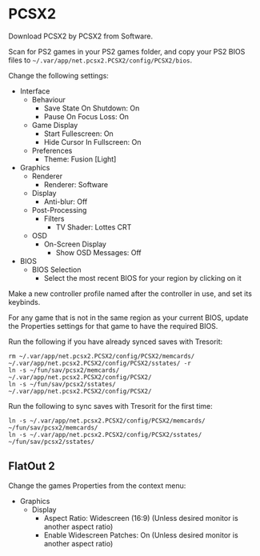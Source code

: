 # PCSX2

Download PCSX2 by PCSX2 from Software.

Scan for PS2 games in your PS2 games folder, and copy your PS2 BIOS files to `~/.var/app/net.pcsx2.PCSX2/config/PCSX2/bios`.

Change the following settings:

- Interface
  - Behaviour
    - Save State On Shutdown: On
    - Pause On Focus Loss: On
  - Game Display
    - Start Fullescreen: On
    - Hide Cursor In Fullscreen: On
  - Preferences
    - Theme: Fusion [Light]
- Graphics
  - Renderer
    - Renderer: Software
  - Display
    - Anti-blur: Off
  - Post-Processing
    - Filters
      - TV Shader: Lottes CRT
  - OSD
    - On-Screen Display
      - Show OSD Messages: Off
- BIOS
  - BIOS Selection
    - Select the most recent BIOS for your region by clicking on it

Make a new controller profile named after the controller in use, and set its keybinds.

For any game that is not in the same region as your current BIOS, update the Properties settings for that game to have the required BIOS.

Run the following if you have already synced saves with Tresorit:

```
rm ~/.var/app/net.pcsx2.PCSX2/config/PCSX2/memcards/ ~/.var/app/net.pcsx2.PCSX2/config/PCSX2/sstates/ -r
ln -s ~/fun/sav/pcsx2/memcards/ ~/.var/app/net.pcsx2.PCSX2/config/PCSX2/
ln -s ~/fun/sav/pcsx2/sstates/ ~/.var/app/net.pcsx2.PCSX2/config/PCSX2/
```

Run the following to sync saves with Tresorit for the first time:

```
ln -s ~/.var/app/net.pcsx2.PCSX2/config/PCSX2/memcards/ ~/fun/sav/pcsx2/memcards/
ln -s ~/.var/app/net.pcsx2.PCSX2/config/PCSX2/sstates/ ~/fun/sav/pcsx2/sstates/
```

## FlatOut 2

Change the games Properties from the context menu:

- Graphics
  - Display
    - Aspect Ratio: Widescreen (16:9) (Unless desired monitor is another aspect ratio)
    - Enable Widescreen Patches: On (Unless desired monitor is another aspect ratio)
